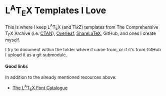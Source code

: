 # L<sup>A</sup>T<sub>E</sub>X Templates I Love

This is where I keep L<sup>A</sup>T<sub>E</sub>X (and Ti*k*Z) templates from The Comprehensive 
T<sub>E</sub>X 
Archive 
(i.e. [CTAN](https://ctan.org)), [Overleaf](https://www.overleaf.com/), 
[ShareLaTeX](https://www.sharelatex.com/templates), GitHub, and ones I 
create myself.

I try to document within the folder where it came from, or if it's from GitHub I upload it as a git 
submodule.

#### Good links

In addition to the already mentioned resources above:

* [The L<sup>A</sup>T<sub>E</sub>X Font Catalogue](http://www.tug.dk/FontCatalogue/)
